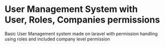 # User Management System with User, Roles, Companies permissions
 Basic User Management system made on laravel with permission handling using roles and included company level permission
